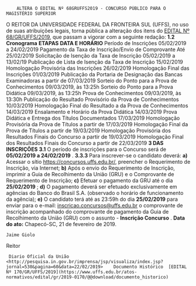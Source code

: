         ALTERA O EDITAL Nº 68GRUFFS2019 - CONCURSO PÚBLICO PARA O MAGISTÉRIO SUPERIOR  

 O REITOR DA UNIVERSIDADE FEDERAL DA FRONTEIRA SUL (UFFS), no uso de suas atribuições legais, torna pública a alteração dos itens do [EDITAL Nº 68/GR/UFFS/2019](https://www.google.com.br/search?q=EDITAL+N%C2%BA+68/GR/UFFS/2019), que passam a vigorar com a seguinte redação: **1.2 Cronograma**     **ETAPAS**   **DATA E HORÁRIO**     Período de Inscrições   05/02/2019 a 24/02/2019     Pagamento da Taxa de Inscrição/Envio de Comprovante   Até 25/02/2019     Solicitação de Isenção da Taxa de Inscrição   05/02/2019 a 13/02/19     Publicação de Lista de Isenção da Taxa de Inscrição   15/02/2019     Homologação Provisória das Inscrições   26/02/2019     Homologação Final das Inscrições   01/03/2019     Publicação da Portaria de Designação das Bancas Examinadoras   a partir de 07/03/2019     Sorteio do Ponto para a Prova de Conhecimentos   09/03/2019, às 13:25h     Sorteio do Ponto para a Prova Didática   09/03/2019, às 13:25h     Prova de Conhecimentos   09/03/2019, às 13:30h     Publicação do Resultado Provisório da Prova de Conhecimentos   10/03/2019     Homologação Final do Resultado a da Prova de Conhecimentos   14/03/2019     Ensalamento e Horário da Prova Didática   14/03/2019     Prova Didática e Entrega dos Títulos Documentados   17/03/2019     Homologação Provisória da Prova de Títulos   a partir de 17/03/2019     Homologação Final da Prova de Títulos   a partir de 19/03/2019     Homologação Provisória dos Resultados Finais do Concurso   a partir de 19/03/2019     Homologação Final dos Resultados Finais do Concurso   a partir de 22/03/2019      **3 DAS INSCRIÇÕES** **3.1**  O período de inscrições para o Concurso será de **05/02/2019 a 24/02/2019** . **3.3.3**  Para inscrever-se o candidato deverá: **a)**  Acessar o sítio https://concursos.uffs.edu.br/, preencher o Requerimento de Inscrição, via Internet; **b)**  Após o envio do Requerimento de Inscrição, imprimir a Guia de Recolhimento da União (GRU) e o Comprovante de Requerimento de Inscrição; **c)**  Efetuar o pagamento da GRU até o dia **25/02/2019** ; **d)**  O pagamento deverá ser efetuado exclusivamente em agências do Banco do Brasil S.A. (observado o horário de funcionamento da agência); **e)**  O candidato terá até as 23:59h do dia **25/02/2019** para enviar para o e-mail: inscricao.concursos@uffs.edu.br o comprovante de inscrição acompanhado do comprovante de pagamento da Guia de Recolhimento da União (GRU) com o assunto - **Inscrição Concurso** .      **Data do ato:** Chapecó-SC, 21 de fevereiro de 2019.   
 

    Jaime Giolo   
 Reitor 

     Diario Oficial da União <http://pesquisa.in.gov.br/imprensa/jsp/visualiza/index.jsp?jornal=530&pagina=60&data=22/02/2019>    Documento Histórico  [EDITAL Nº 170/GR/UFFS/2019](https://www.uffs.edu.br/atos-normativos/edital/gr/2019-0170/@@download/documento_historico)     
      